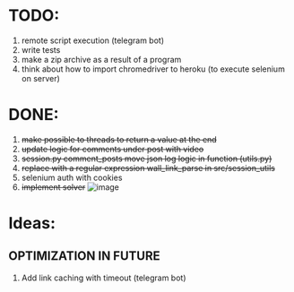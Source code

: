 # TODO:
1. remote script execution (telegram bot)
2. write tests
3. make a zip archive as a result of a program
4. think about how to import chromedriver to heroku (to execute selenium on server)

# DONE:
 1. ~~make possible to threads to return a value at the end~~
 2. ~~update logic for comments under post with video~~
 3. ~~session.py comment_posts move json log logic in function (utils.py)~~
 4. ~~replace with a regular expression wall_link_parse in src/session_utils~~
 5. selenium auth with cookies 
 6. ~~implement solver~~
  ![image](https://user-images.githubusercontent.com/121894248/215234027-4747d9ea-137f-460d-875a-09445758e2e3.png)

# Ideas:
## OPTIMIZATION IN FUTURE
1. Add link caching with timeout (telegram bot) 
